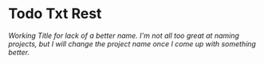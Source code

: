 Todo Txt Rest
==============
*Working Title for lack of a better name.  I'm not all too great at naming projects, but I will change the project name once I come up with something better.*
